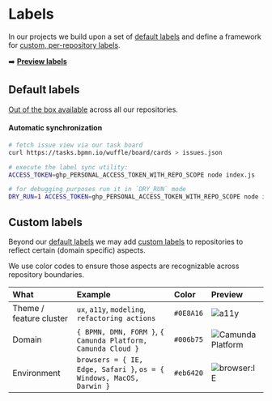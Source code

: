 # Labels

In our projects we build upon a set of [default labels](#default-labels) and define a framework for [custom, per-repository labels](#custom-labels). 

:arrow_right: [**Preview labels**](https://cdn.statically.io/gh/bpmn-io/labels/main/icons/preview.html)


## Default labels

[Out of the box available](./labels-default.yml) across all our repositories. 


#### Automatic synchronization

```sh
# fetch issue view via our task board
curl https://tasks.bpmn.io/wuffle/board/cards > issues.json

# execute the label sync utility:
ACCESS_TOKEN=ghp_PERSONAL_ACCESS_TOKEN_WITH_REPO_SCOPE node index.js

# for debugging purposes run it in `DRY_RUN` mode
DRY_RUN=1 ACCESS_TOKEN=ghp_PERSONAL_ACCESS_TOKEN_WITH_REPO_SCOPE node index.js
```


## Custom labels

Beyond our [default labels](./labels-default.yml) we may add [custom labels](./labels-additional.yml) to repositories to reflect certain (domain specific) aspects. 

We use color codes to ensure those aspects are recognizable across repository boundaries.

| What   | Example | Color   | Preview |
| :----- | :------ | :------ | :------ |
| Theme / feature cluster  | `ux`, `a11y`, `modeling`, `refactoring actions` | `#0E8A16` | ![a11y](https://img.shields.io/badge/a11y-0E8A16?style=flat) |
| Domain | `{ BPMN, DMN, FORM }`, `{ Camunda Platform, Camunda Cloud }` | `#006b75` | ![Camunda Platform](https://img.shields.io/badge/Camunda%20Platform-006b75?style=flat)|
| Environment | `browsers = { IE, Edge, Safari }`, `os = { Windows, MacOS, Darwin }` | `#eb6420` | ![browser:IE](https://img.shields.io/badge/browser:IE-eb6420?style=flat)|
